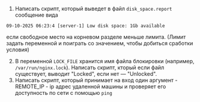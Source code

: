 1) Написать скрипт, который выведет в файл `disk_space.report` сообщение вида
```
09-10-2025 06:23:4 [server-1] Low disk space: 1Gb available
```
если свободное место на корневом разделе меньше лимита. (Лимит задать переменной и поиграть со значением, чтобы добиться сработки условия)

2) В переменной `LOCK_FILE` хранится имя файла блокировки (например, `/var/run/nginx.lock`). Написать скрипт, кторый если файл существует, выводит "Locked", если нет — "Unlocked".
3) Написать скрипт, который принимает на вход один аргумент - REMOTE_IP - ip адрес удаленной машины и проверяет его доступность по сети с помощью `ping`
